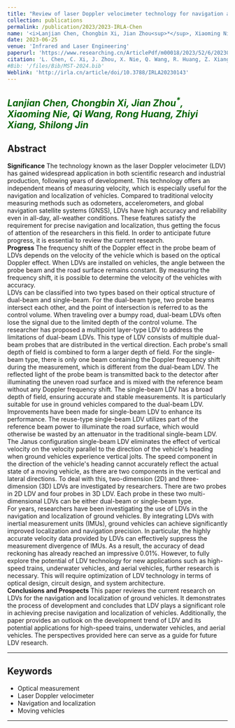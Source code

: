 ```yaml
---
title: "Review of laser Doppler velocimeter technology for navigation and localization"
collection: publications
permalink: /publication/2023/2023-IRLA-Chen
name: '<i>Lanjian Chen, Chongbin Xi, Jian Zhou<sup>*</sup>, Xiaoming Nie, Qi Wang, Rong Huang, <strong>Zhiyi Xiang</strong>, Shilong Jin</i>'
date: 2023-06-25
venue: 'Infrared and Laser Engineering'
paperurl: 'https://www.researching.cn/ArticlePdf/m00018/2023/52/6/20230143.pdf'
citation: 'L. Chen, C. Xi, J. Zhou, X. Nie, Q. Wang, R. Huang, Z. Xiang, and S. Jin, &quot;Review of laser Doppler velocimeter technology for navigation and localization,&quot; <i>Infrared. Laser. Engineering</i>, vol. 52, no. 6, p. 20230143-13, Jun. 2023.'
#Bib: '/files/Bib/MST-2024.bib'
Weblink: 'http://irla.cn/article/doi/10.3788/IRLA20230143'
---
```


<font color="#006400"><i>Lanjian Chen, Chongbin Xi, Jian Zhou<sup>*</sup>, Xiaoming Nie, Qi Wang, Rong Huang, <strong>Zhiyi Xiang</strong>, Shilong Jin</i></font>
------

**Abstract**
------
**Significance** The technology known as the laser Doppler velocimeter (LDV) has gained widespread application in both scientific research and industrial production, following years of development. This technology offers an independent means of measuring velocity, which is especially useful for the navigation and localization of vehicles. Compared to traditional velocity measuring methods such as odometers, accelerometers, and global navigation satellite systems (GNSS), LDVs have high accuracy and reliability even in all-day, all-weather conditions. These features satisfy the requirement for precise navigation and localization, thus getting the focus of attention of the researchers in this field. In order to anticipate future progress, it is essential to review the current research.  
**Progress** The frequency shift of the Doppler effect in the probe beam of LDVs depends on the velocity of the vehicle which is based on the optical Doppler effect. When LDVs are installed on vehicles, the angle between the probe beam and the road surface remains constant. By measuring the frequency shift, it is possible to determine the velocity of the vehicles with accuracy.  
LDVs can be classified into two types based on their optical structure of dual-beam and single-beam. For the dual-beam type, two probe beams intersect each other, and the point of intersection is referred to as the control volume. When traveling over a bumpy road, dual-beam LDVs often lose the signal due to the limited depth of the control volume. The researcher has proposed a multipoint layer-type LDV to address the limitations of dual-beam LDVs. This type of LDV consists of multiple dual-beam probes that are distributed in the vertical direction. Each probe's small depth of field is combined to form a larger depth of field. For the single-beam type, there is only one beam containing the Doppler frequency shift during the measurement, which is different from the dual-beam LDV. The reflected light of the probe beam is transmitted back to the detector after illuminating the uneven road surface and is mixed with the reference beam without any Doppler frequency shift. The single-beam LDV has a broad depth of field, ensuring accurate and stable measurements. It is particularly suitable for use in ground vehicles compared to the dual-beam LDV. Improvements have been made for single-beam LDV to enhance its performance. The reuse-type single-beam LDV utilizes part of the reference beam power to illuminate the road surface, which would otherwise be wasted by an attenuator in the traditional single-beam LDV. The Janus configuration single-beam LDV eliminates the effect of vertical velocity on the velocity parallel to the direction of the vehicle's heading when ground vehicles experience vertical jolts. The speed component in the direction of the vehicle's heading cannot accurately reflect the actual state of a moving vehicle, as there are two components in the vertical and lateral directions. To deal with this, two-dimension (2D) and three-dimension (3D) LDVs are investigated by researchers. There are two probes in 2D LDV and four probes in 3D LDV. Each probe in these two multi-dimensional LDVs can be either dual-beam or single-beam type.  
For years, researchers have been investigating the use of LDVs in the navigation and localization of ground vehicles. By integrating LDVs with inertial measurement units (IMUs), ground vehicles can achieve significantly improved localization and navigation precision. In particular, the highly accurate velocity data provided by LDVs can effectively suppress the measurement divergence of IMUs. As a result, the accuracy of dead reckoning has already reached an impressive 0.01%. However, to fully explore the potential of LDV technology for new applications such as high-speed trains, underwater vehicles, and aerial vehicles, further research is necessary. This will require optimization of LDV technology in terms of optical design, circuit design, and system architecture.  
**Conclusions and Prospects** This paper reviews the current research on LDVs for the navigation and localization of ground vehicles. It demonstrates the process of development and concludes that LDV plays a significant role in achieving precise navigation and localization of vehicles. Additionally, the paper provides an outlook on the development trend of LDV and its potential applications for high-speed trains, underwater vehicles, and aerial vehicles. The perspectives provided here can serve as a guide for future LDV research.

------

**Keywords**
------
- Optical measurement
- Laser Doppler velocimeter
- Navigation and localization
- Moving vehicles

------
